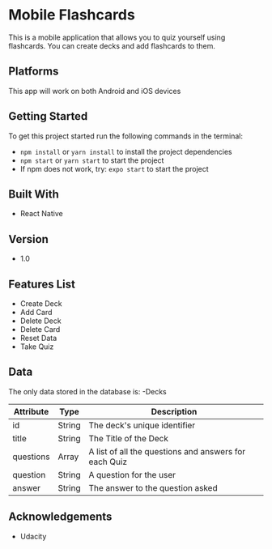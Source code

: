 # Mobile Flashcards

This is a mobile application that allows you to quiz yourself using flashcards. You can create decks and add flashcards to them.

## Platforms

This app will work on both Android and iOS devices

## Getting Started

To get this project started run the following commands in the terminal:

- `npm install` or `yarn install` to install the project dependencies
- `npm start` or `yarn start` to start the project
- If npm does not work, try: `expo start` to start the project

## Built With

- React Native

## Version

- 1.0

## Features List

- Create Deck
- Add Card
- Delete Deck
- Delete Card
- Reset Data
- Take Quiz

## Data

The only data stored in the database is:
-Decks

| Attribute | Type   | Description                                           |
| --------- | ------ | ----------------------------------------------------- |
| id        | String | The deck's unique identifier                          |
| title     | String | The Title of the Deck                                 |
| questions | Array  | A list of all the questions and answers for each Quiz |
| question  | String | A question for the user                               |
| answer    | String | The answer to the question asked                      |

## Acknowledgements

- Udacity
